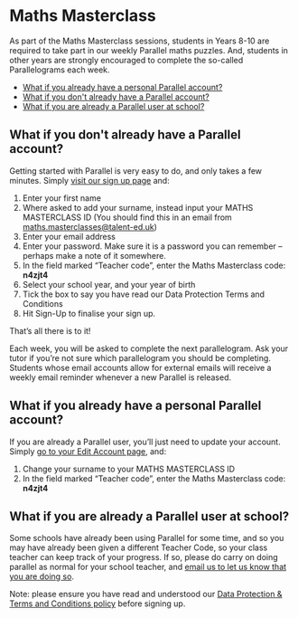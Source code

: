 # Maths Masterclass

As part of the Maths Masterclass sessions, students in Years 8-10 are required to take part in our weekly Parallel maths puzzles. And, students in other years are strongly encouraged to complete the so-called Parallelograms each week.

* [What if you already have a personal Parallel account?](#no-account)
* [What if you don't already have a Parallel account?](#already-account)
* [What if you are already a Parallel user at school?](#already-user)


<a name="no-account"></a>
## What if you don't already have a Parallel account?

Getting started with Parallel is very easy to do, and only takes a few minutes. Simply [visit our sign up page](https://parallel.org.uk/signup) and:
1.	Enter your first name
2.	Where asked to add your surname, instead input your MATHS MASTERCLASS ID (You should find this in an email from [maths.masterclasses@talent-ed.uk](mailto:maths.masterclasses@talent-ed.uk))
3.	Enter your email address
4.	Enter your password. Make sure it is a password you can remember – perhaps make a note of it somewhere.
5.	In the field marked “Teacher code”, enter the Maths Masterclass code: **n4zjt4**  
6.	Select your school year, and your year of birth
7.	Tick the box to say you have read our Data Protection Terms and Conditions
8.	Hit Sign-Up to finalise your sign up.

That’s all there is to it!

Each week, you will be asked to complete the next parallelogram. Ask your tutor if you’re not sure which parallelogram you should be completing. Students whose email accounts allow for external emails will receive a weekly email reminder whenever a new Parallel is released.


<a name="already-account"></a>
## What if you already have a personal Parallel account?

If you are already a Parallel user, you’ll just need to update your account. Simply [go to your Edit Account page](https://parallel.org.uk/account), and:

1.	Change your surname to your MATHS MASTERCLASS ID
2.	In the field marked “Teacher code”, enter the Maths Masterclass code: **n4zjt4**  


<a name="already-user"></a>
## What if you are already a Parallel user at school?

Some schools have already been using Parallel for some time, and so you may have already been given a different Teacher Code, so your class teacher can keep track of your progress. If so, please do carry on doing parallel as normal for your school teacher, and [email us to let us know that you are doing so](mailto:maths.masterclasses@talent-ed.uk).

Note: please ensure you have read and understood our [Data Protection & Terms and Conditions policy](/terms-and-conditions) before signing up.
